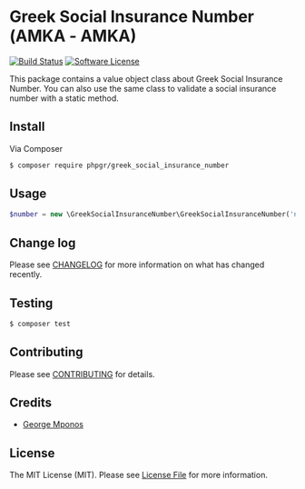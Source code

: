 # Greek Social Insurance Number (ΑΜΚΑ - AMKA)

[![Build Status](https://travis-ci.org/phpgr/greek_social_insurance_number_amka.svg?branch=master)](https://travis-ci.org/phpgr/greek_social_insurance_number_amka)
[![Software License][ico-license]](LICENSE.md)

This package contains a value object class about Greek Social Insurance Number. You can also use the same class
to validate a social insurance number with a static method. 

## Install

Via Composer

``` bash
$ composer require phpgr/greek_social_insurance_number
```

## Usage

``` php
$number = new \GreekSocialInsuranceNumber\GreekSocialInsuranceNumber('number');
```

## Change log

Please see [CHANGELOG](CHANGELOG.md) for more information on what has changed recently.

## Testing

``` bash
$ composer test
```

## Contributing

Please see [CONTRIBUTING](CONTRIBUTING.md) for details.

## Credits

- [George Mponos](gmponos@gmail.com)

## License

The MIT License (MIT). Please see [License File](LICENSE.md) for more information.

[ico-license]: https://img.shields.io/badge/license-MIT-brightgreen.svg?style=flat-square
